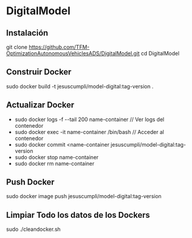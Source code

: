 # DigitalModel

## Instalación

git clone https://github.com/TFM-OptimizationAutonomousVehiclesADS/DigitalModel.git
cd DigitalModel

## Construir Docker
sudo docker build -t jesuscumpli/model-digital:tag-version .

## Actualizar Docker
- sudo docker logs -f --tail 200 name-container // Ver logs del contenedor
- sudo docker exec -it name-container /bin/bash // Acceder al contenedor
- sudo docker commit <name-container jesuscumpli/model-digital:tag-version
- sudo docker stop name-container
- sudo docker rm name-container

## Push Docker
sudo docker image push jesuscumpli/model-digital:tag-version

## Limpiar Todo los datos de los Dockers
sudo ./cleandocker.sh
